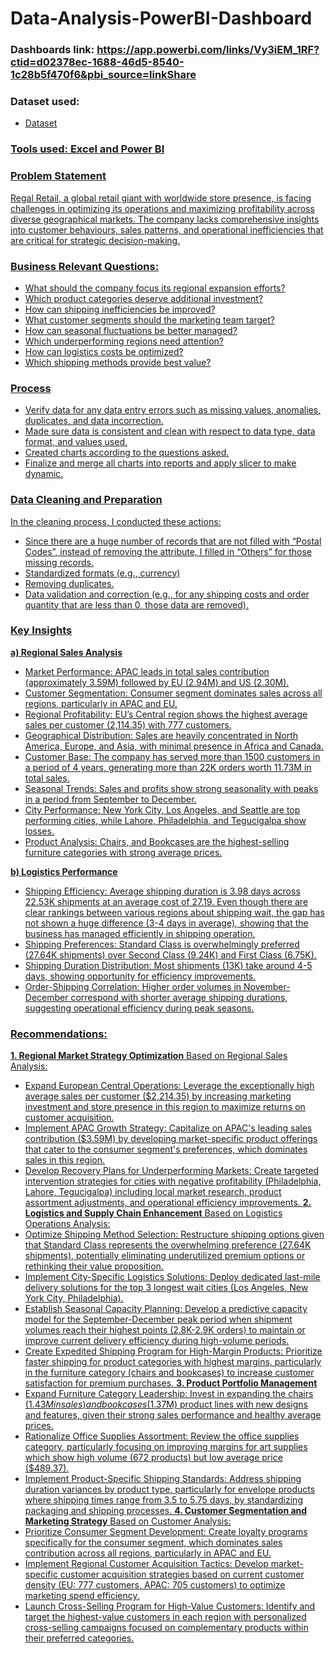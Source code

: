 # Data-Analysis-PowerBI-Dashboard
### Dashboards link: https://app.powerbi.com/links/Vy3iEM_1RF?ctid=d02378ec-1688-46d5-8540-1c28b5f470f6&pbi_source=linkShare 
### Dataset used: 
- <a href="https://github.com/delwynluu/Data-Analysis-PowerBI-Dashboard/blob/main/Regal-Retail-Dataset.xlsx">Dataset
### Tools used: Excel and Power BI 
### Problem Statement 
Regal Retail, a global retail giant with worldwide store presence, is facing challenges in optimizing its operations and maximizing profitability across diverse geographical markets. The company lacks comprehensive insights into customer behaviours, sales patterns, and operational inefficiencies that are critical for strategic decision-making. 
### Business Relevant Questions:
-  What should the company focus its regional expansion efforts? 
-  Which product categories deserve additional investment? 
-  How can shipping inefficiencies be improved? 
-  What customer segments should the marketing team target? 
-  How can seasonal fluctuations be better managed? 
-  Which underperforming regions need attention? 
-  How can logistics costs be optimized?
-  Which shipping methods provide best value? 
### Process
- 	Verify data for any data entry errors such as missing values, anomalies, duplicates, and data incorrection. 
- 	Made sure data is consistent and clean with respect to data type, data format, and values used. 
- 	Created charts according to the questions asked. 
- 	Finalize and merge all charts into reports and apply slicer to make dynamic. 
### Data Cleaning and Preparation 
In the cleaning process, I conducted these actions: 
-  Since there are a huge number of records that are not filled with “Postal Codes”, instead of removing the attribute, I filled in “Others” for those missing records. 
-  Standardized formats (e.g., currency) 
-  Removing duplicates. 
-  Data validation and correction (e.g., for any shipping costs and order quantity that are less than 0, those data are removed).
### Key Insights 
**a) Regional Sales Analysis**
- 	Market Performance: APAC leads in total sales contribution (approximately 3.59M) followed by EU (2.94M) and US (2.30M). 
- 	Customer Segmentation: Consumer segment dominates sales across all regions, particularly in APAC and EU. 
- 	Regional Profitability: EU’s Central region shows the highest average sales per customer (2,114.35) with 777 customers. 
- 	Geographical Distribution: Sales are heavily concentrated in North America, Europe, and Asia, with minimal presence in Africa and Canada. 
- 	Customer Base: The company has served more than 1500 customers in a period of 4 years, generating more than 22K orders worth 11.73M in total sales. 
- 	Seasonal Trends: Sales and profits show strong seasonality with peaks in a period from September to December. 
- 	City Performance: New York City, Los Angeles, and Seattle are top performing cities, while Lahore, Philadelphia, and Tegucigalpa show losses. 
- 	Product Analysis: Chairs, and Bookcases are the highest-selling furniture categories with strong average prices.
  
**b) Logistics Performance**
-  Shipping Efficiency: Average shipping duration is 3.98 days across 22.53K shipments at an average cost of 27.19. Even though there are clear rankings between various regions about shipping wait, the gap has not shown a huge difference (3-4 days in average), showing that the business has managed efficiently in shipping operation. 
-	Shipping Preferences: Standard Class is overwhelmingly preferred (27.64K shipments) over Second Class (9.24K) and First Class (6.75K).
-	 Shipping Duration Distribution: Most shipments (13K) take around 4-5 days, showing opportunity for efficiency improvements. 
-	Order-Shipping Correlation: Higher order volumes in November-December correspond with shorter average shipping durations, suggesting operational efficiency during peak seasons.
### Recommendations: 
**1. Regional Market Strategy Optimization**
Based on Regional Sales Analysis:
-	Expand European Central Operations: Leverage the exceptionally high average sales per customer ($2,214.35) by increasing marketing investment and store presence in this region to maximize returns on customer acquisition.
-	Implement APAC Growth Strategy: Capitalize on APAC's leading sales contribution ($3.59M) by developing market-specific product offerings that cater to the consumer segment's preferences, which dominates sales in this region.
-	Develop Recovery Plans for Underperforming Markets: Create targeted intervention strategies for cities with negative profitability (Philadelphia, Lahore, Tegucigalpa) including local market research, product assortment adjustments, and operational efficiency improvements.
**2. Logistics and Supply Chain Enhancement**
Based on Logistics Operations Analysis:
-	Optimize Shipping Method Selection: Restructure shipping options given that Standard Class represents the overwhelming preference (27.64K shipments), potentially eliminating underutilized premium options or rethinking their value proposition.
-	Implement City-Specific Logistics Solutions: Deploy dedicated last-mile delivery solutions for the top 3 longest wait cities (Los Angeles, New York City, Philadelphia). 
-	Establish Seasonal Capacity Planning: Develop a predictive capacity model for the September-December peak period when shipment volumes reach their highest points (2.8K-2.9K orders) to maintain or improve current delivery efficiency during high-volume periods.
- Create Expedited Shipping Program for High-Margin Products: Prioritize faster shipping for product categories with highest margins, particularly in the furniture category (chairs and bookcases) to increase customer satisfaction for premium purchases.
**3. Product Portfolio Management**
- Expand Furniture Category Leadership: Invest in expanding the chairs ($1.43M in sales) and bookcases ($1.37M) product lines with new designs and features, given their strong sales performance and healthy average prices.
- Rationalize Office Supplies Assortment: Review the office supplies category, particularly focusing on improving margins for art supplies which show high volume (672 products) but low average price ($489.37).
- Implement Product-Specific Shipping Standards: Address shipping duration variances by product type, particularly for envelope products where shipping times range from 3.5 to 5.75 days, by standardizing packaging and shipping processes.
**4. Customer Segmentation and Marketing Strategy**
Based on Customer Analysis:
-	Prioritize Consumer Segment Development: Create loyalty programs specifically for the consumer segment, which dominates sales contribution across all regions, particularly in APAC and EU.
-	Implement Regional Customer Acquisition Tactics: Develop market-specific customer acquisition strategies based on current customer density (EU: 777 customers, APAC: 705 customers) to optimize marketing spend efficiency.
-	Launch Cross-Selling Program for High-Value Customers: Identify and target the highest-value customers in each region with personalized cross-selling campaigns focused on complementary products within their preferred categories.




